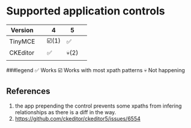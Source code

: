 ﻿# Supported application controls

| Version  |   | 4                          | 5                  |   |
|----------|---|----------------------------|--------------------|---|
| TinyMCE  |   | :ballot_box_with_check:(1) | :white_check_mark: |   |
| CKEditor |   | :white_check_mark:         | :skull:(2)         |   |
|          |   |                            |                    |   |

###legend
:white_check_mark: Works
:ballot_box_with_check: Works with most xpath patterns
:skull: Not happening

## References
1. the app prepending the control prevents some xpaths from infering relationships as there is a diff in the way.
2. https://github.com/ckeditor/ckeditor5/issues/6554